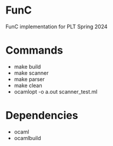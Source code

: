 # FunC
FunC implementation for PLT Spring 2024

# Commands
- make build
- make scanner
- make parser
- make clean
- ocamlopt -o a.out scanner_test.ml

# Dependencies
- ocaml
- ocamlbuild
